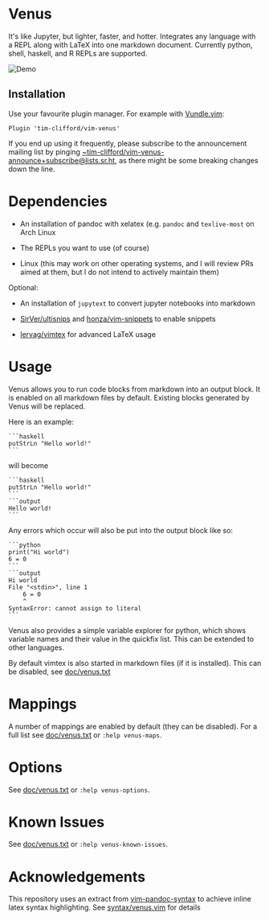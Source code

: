 # Venus

It's like Jupyter, but lighter, faster, and hotter. Integrates any language
with a REPL along with  LaTeX into one markdown document. Currently python,
shell, haskell, and R REPLs are supported.

![Demo](demo.gif)

## Installation

Use your favourite plugin manager. For example with
[Vundle.vim](https://github.com/VundleVim/Vundle.vim):
```vimscript
Plugin 'tim-clifford/vim-venus'
```

If you end up using it frequently, please subscribe to the announcement mailing
list by pinging
[~tim-clifford/vim-venus-announce+subscribe@lists.sr.ht](mailto:~tim-clifford/vim-venus-announce+subscribe@lists.sr.ht),
as there might be some breaking changes down the line.

# Dependencies

- An installation of pandoc with xelatex (e.g. `pandoc` and `texlive-most` on
  Arch Linux

- The REPLs you want to use (of course)

- Linux (this may work on other operating systems, and I will review PRs aimed
  at them, but I do not intend to actively maintain them)

Optional:

- An installation of `jupytext` to convert jupyter notebooks into markdown

- [SirVer/ultisnips](https://github.com/SirVer/ultisnips) and
  [honza/vim-snippets](https://github.com/honza/vim-snippets) to enable
  snippets

- [lervag/vimtex](https://github.com/lervag/vimtex) for advanced LaTeX usage

# Usage

Venus allows you to run code blocks from markdown into an output block. It is
enabled on all markdown files by default. Existing blocks generated by
Venus will be replaced.

Here is an example:

    ```haskell
    putStrLn "Hello world!"
    ```

will become

    ```haskell
    putStrLn "Hello world!"
    ```
    ```output
    Hello world!
    ```

Any errors which occur will also be put into the output block like so:

	```python
	print("Hi world")
	6 = 0
	```
	```output
	Hi world
	File "<stdin>", line 1
		6 = 0
		^
	SyntaxError: cannot assign to literal
	```

Venus also provides a simple variable explorer for python, which shows variable
names and their value in the quickfix list. This can be extended to other
languages.

By default vimtex is also started in markdown files (if it is installed). This
can be disabled, see [doc/venus.txt](./doc/venus.txt)

# Mappings

A number of mappings are enabled by default (they can be disabled). For a full
list see [doc/venus.txt](./doc/venus.txt) or `:help venus-maps`.

# Options

See [doc/venus.txt](./doc/venus.txt) or `:help venus-options`.

# Known Issues

See [doc/venus.txt](./doc/venus.txt) or `:help venus-known-issues`.

# Acknowledgements

This repository uses an extract from
[vim-pandoc-syntax](https://github.com/vim-pandoc/vim-pandoc-syntax) to achieve
inline latex syntax highlighting. See [syntax/venus.vim](./syntax/venus.vim)
for details
